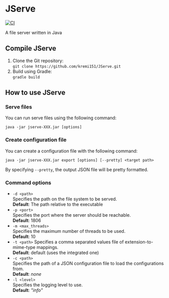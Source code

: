 # JServe
[![CI](https://github.com/kremi151/JServe/actions/workflows/ci.yml/badge.svg)](https://github.com/kremi151/JServe/actions/workflows/ci.yml)

A file server written in Java

## Compile JServe
1. Clone the Git repository:  
`git clone https://github.com/kremi151/JServe.git`
2. Build using Gradle:  
`gradle build`

## How to use JServe
### Serve files
You can run serve files using the following command:

`java -jar jserve-XXX.jar [options]`

### Create configuration file
You can create a configuration file with the following command:

`java -jar jserve-XXX.jar export [options] [--pretty] <target path>`

By specifying `--pretty`, the output JSON file will be pretty formatted.

### Command options
- `-d <path>`  
Specifies the path on the file system to be served.  
**Default**: The path relative to the executable
- `-p <port>`  
Specifies the port where the server should be reachable.  
**Default**: 1806
- `-m <max_threads>`  
Specifies the maximum number of threads to be used.  
**Default**: 10
- `-t <path>`
Specifies a comma separated values file of extension-to-mime-type mappings.  
**Default**: default (uses the integrated one)
- `-c <path>`  
Specifies the path of a JSON configuration file to load the configurations from.  
**Default**: *none*
- `-l <level>`  
Specifies the logging level to use.  
**Default**: _"info"_
